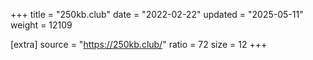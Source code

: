 +++
title = "250kb.club"
date = "2022-02-22"
updated = "2025-05-11"
weight = 12109

[extra]
source = "https://250kb.club/"
ratio = 72
size = 12
+++
